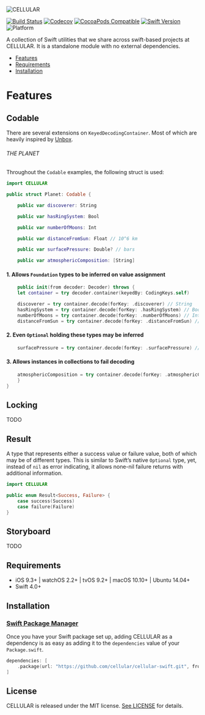 
![CELLULAR](https://www.cellular.de/cellular-logo.png)

[![Build Status](https://travis-ci.com/cellular/cellular-swift.svg?branch=master)](https://travis-ci.com/cellular/cellular-swift)
[![Codecov](https://codecov.io/gh/cellular/cellular-swift/branch/master/graph/badge.svg)](https://codecov.io/gh/cellular/cellular-swift)
[![CocoaPods Compatible](https://img.shields.io/cocoapods/v/CELLULAR.svg)](https://cocoapods.org/pods/cellular)
[![Swift Version](https://img.shields.io/badge/swift-4.1-orange.svg)](https://swift.org)
![Platform](https://img.shields.io/badge/platform-iOS%20%7C%20watchOS%20%7C%20tvOS%20%7C%20macOS%20%7C%20linux-lightgrey.svg)

A collection of Swift utilities that we share across swift-based projects at CELLULAR. It is a standalone module with no external dependencies.

- [Features](#features)
- [Requirements](#requirements)
- [Installation](#installation)

# Features

## Codable

There are several extensions on `KeyedDecodingContainer`.
Most of which are heavily inspired by [Unbox](https://github.com/JohnSundell/Unbox).

###### THE PLANET

Throughout the `Codable` examples, the following struct is used:

```swift
import CELLULAR

public struct Planet: Codable {

    public var discoverer: String

    public var hasRingSystem: Bool

    public var numberOfMoons: Int

    public var distanceFromSun: Float // 10^6 km

    public var surfacePressure: Double? // bars

    public var atmosphericComposition: [String]
```

#### 1. Allows `Foundation` types to be inferred on value assignment

```swift
    public init(from decoder: Decoder) throws {
	let container = try decoder.container(keyedBy: CodingKeys.self)

	discoverer = try container.decode(forKey: .discoverer) // String
	hasRingSystem = try container.decode(forKey: .hasRingSystem) // Bool
	numberOfMoons = try container.decode(forKey: .numberOfMoons) // Int
	distanceFromSun = try container.decode(forKey: .distanceFromSun) // Float
```

#### 2. Even `Optional` holding these types may be inferred

```swift
	surfacePressure = try container.decode(forKey: .surfacePressure) // Double?
```

#### 3. Allows instances in collections to fail decoding

```swift
	atmosphericComposition = try container.decode(forKey: .atmosphericComposition, allowInvalidElements: true) ?? []
    }
}
```

## Locking
TODO

## Result

A type that represents either a success value or failure value, both of which may be of different types.
This is similar to Swift’s native `Optional` type, yet, instead of `nil` as error indicating, it allows none-nil failure returns with additional information.

```swift
import CELLULAR

public enum Result<Success, Failure> {
    case success(Success)
    case failure(Failure)
}
```

## Storyboard
TODO
## Requirements

- iOS 9.3+ | watchOS 2.2+ | tvOS 9.2+ | macOS 10.10+ | Ubuntu 14.04+
- Swift 4.0+

## Installation

### [Swift Package Manager](https://swift.org/package-manager/)

Once you have your Swift package set up, adding CELLULAR as a dependency is as easy as adding it to the `dependencies` value of your `Package.swift`.

```swift
dependencies: [
    .package(url: "https://github.com/cellular/cellular-swift.git", from: "1.0.0")
]
```

## License

CELLULAR is released under the MIT license. [See LICENSE](https://github.com/cellular/cellular-swift/blob/master/LICENSE) for details.
